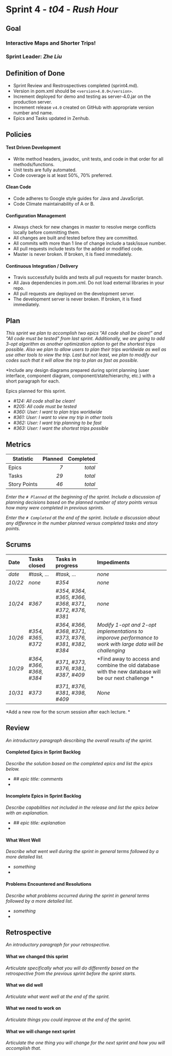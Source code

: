 # Sprint 4 - *t04* - *Rush Hour*

## Goal

### Interactive Maps and Shorter Trips!
### Sprint Leader: *Zhe Liu*

## Definition of Done

* Sprint Review and Restrospectives completed (sprint4.md).
* Version in pom.xml should be `<version>4.0.0</version>`.
* Increment deployed for demo and testing as server-4.0.jar on the production server.
* Increment release `v4.0` created on GitHub with appropriate version number and name.
* Epics and Tasks updated in Zenhub.


## Policies

#### Test Driven Development
* Write method headers, javadoc, unit tests, and code in that order for all methods/functions.
* Unit tests are fully automated.
* Code coverage is at least 50%, 70% preferred.
#### Clean Code
* Code adheres to Google style guides for Java and JavaScript.
* Code Climate maintainability of A or B.
#### Configuration Management
* Always check for new changes in master to resolve merge conflicts locally before committing them.
* All changes are built and tested before they are committed.
* All commits with more than 1 line of change include a task/issue number.
* All pull requests include tests for the added or modified code.
* Master is never broken.  If broken, it is fixed immediately.
#### Continuous Integration / Delivery
* Travis successfully builds and tests all pull requests for master branch.
* All Java dependencies in pom.xml.  Do not load external libraries in your repo. 
* All pull requests are deployed on the development server.
* The development server is never broken.  If broken, it is fixed immediately.


## Plan

*This sprint we plan to accomplish two epics "All code shall be clean!" and "All code must be tested" from last sprint. Additionally, we are going to add 3-opt algorithm as another optimization option to get the shortest trips possible. Also we plan to allow users to plan their trips worldwide as well as use other tools to view the trip. Last but not least, we plan to modify our codes such that it will allow the trip to plan as fast as possible.*

*Include any design diagrams prepared during sprint planning (user interface, component diagram, component/state/hierarchy, etc.) with a short paragraph for each.

Epics planned for this sprint.

* *#124: All code shall be clean!*
* *#205: All code must be tested*
* *#360: User: I want to plan trips worldwide*
* *#361: User: I want to view my trip in other tools*
* *#362: User: I want trip planning to be fast*
* *#363: User: I want the shortest trips possible*



## Metrics

| Statistic | Planned | Completed |
| --- | ---: | ---: |
| Epics | *7* | *total* |
| Tasks |  *29*   | *total* | 
| Story Points |  *46*  | *total* | 

*Enter the `# Planned` at the beginning of the sprint.  Include a discussion of planning decisions based on the planned number of story points versus how many were completed in previous sprints.*

*Enter the `# Completed` at the end of the sprint.  Include a discussion about any difference in the number planned versus completed tasks and story points.*


## Scrums

| Date | Tasks closed  | Tasks in progress | Impediments |
| :--- | :--- | :--- | :--- |
| *date* | *#task, ...* | *#task, ...* | *none* | 
| *10/22* | *none* | *#354* | *none* | 
| *10/24* | *#367* | *#354, #364, #365, #366, #368, #371, #372, #376, #381* | *none* | 
| *10/26* | *#354, #365, #372* | *#364, #366, #368, #371, #373, #376, #381, #382, #384* | *Modify 1-opt and 2-opt implementations to imporove performance to work with large data will be challenging* |
| *10/29* | *#364, #366, #368, #384* | *#371, #373, #376, #381, #387, #409* | *Find away to access and combine the old database with the new database will be our next challenge * |
| *10/31* | *#373* | *#371, #376, #381, #398, #409* | *None* |

*Add a new row for the scrum session after each lecture. *

## Review

*An introductory paragraph describing the overall results of the sprint.*

#### Completed Epics in Sprint Backlog 

*Describe the solution based on the completed epics and list the epics below.*

* *## epic title: comments*
* 

#### Incomplete Epics in Sprint Backlog 

*Describe capabilities not included in the release and list the epics below with an explanation.*

* *## epic title: explanation*
*

#### What Went Well

*Describe what went well during the sprint in general terms followed by a more detailed list.*

* *something*
*

#### Problems Encountered and Resolutions

*Describe what problems occurred during the sprint in general terms followed by a more detailed list.*

* *something*
*

## Retrospective

*An introductory paragraph for your retrospective.*

#### What we changed this sprint

*Articulate specifically what you will do differently based on the retrospective from the previous sprint before the sprint starts.*

#### What we did well

*Articulate what went well at the end of the sprint.*

#### What we need to work on

*Articulate things you could improve at the end of the sprint.*

#### What we will change next sprint 

*Articulate the one thing you will change for the next sprint and how you will accomplish that.*
